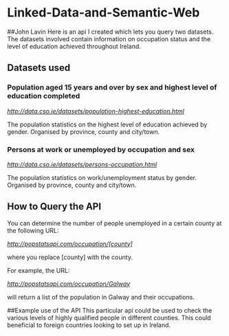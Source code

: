 # Linked-Data-and-Semantic-Web

##John Lavin
Here is an api I created which lets you query two datasets. The datasets involved contain information on occupation status and the level of education achieved throughout Ireland.

## Datasets used
### Population aged 15 years and over by sex and highest level of education completed
*http://data.cso.ie/datasets/population-highest-education.html*

The population statistics on the highest level of education achieved by gender.
Organised by province, county and city/town. 

### Persons at work or unemployed by occupation and sex
*http://data.cso.ie/datasets/persons-occupation.html*

The population statistics on work/unemployment status by gender.
Organised by province, county and city/town.

## How to Query the API
You can determine the number of people unemployed in a certain county at the following URL:

*http://popstatsapi.com/occupation/[county]*

where you replace [county] with the county.

For example, the URL:

*http://popstatsapi.com/occupation/Galway*

will return a list of the population in Galway and their occupations.

##Example use of the API
This particular api could be used to check the various levels of highly qualified people in different counties. This could beneficial to foreign countries looking to set up in Ireland.


